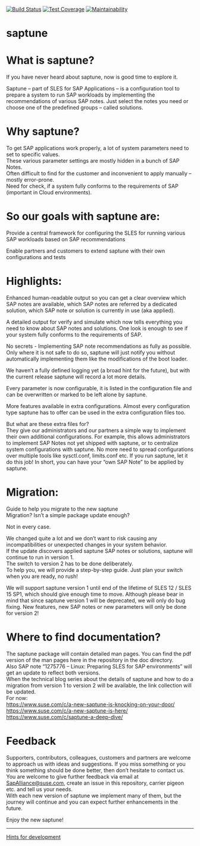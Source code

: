 
[![Build Status](https://travis-ci.org/SUSE/saptune.svg?branch=master)](https://travis-ci.org/SUSE/saptune)
[![Test Coverage](https://api.codeclimate.com/v1/badges/5375e2ca293dd0e8b322/test_coverage)](https://codeclimate.com/github/SUSE/saptune/test_coverage)
[![Maintainability](https://api.codeclimate.com/v1/badges/5375e2ca293dd0e8b322/maintainability)](https://codeclimate.com/github/SUSE/saptune/maintainability)


# saptune

# What is saptune?

If you have never heard about saptune, now is good time to explore it.

Saptune – part of SLES for SAP Applications – is a configuration tool to prepare a system to run SAP workloads by implementing the recommendations of various SAP notes. Just select the notes you need or choose one of the predefined groups – called solutions.

# Why saptune?

To get SAP applications work properly, a lot of system parameters need to set to specific values.\
These various parameter settings are mostly hidden in a bunch of SAP Notes.\
Often difficult to find for the customer and inconvenient to apply manually – mostly error-prone.\
Need for check, if a system fully conforms to the requirements of SAP (important in Cloud environments).

# So our goals with saptune are:

Provide a central framework for configuring the SLES for running various SAP workloads based on SAP recommendations

Enable partners and customers to extend saptune with their own configurations and tests


# Highlights:

Enhanced human-readable output so you can get a clear overview which SAP notes are available, which SAP notes are referred by a dedicated solution, which SAP note or solution is currently in use (aka applied).

A detailed output for verify and simulate which now tells everything you need to know about SAP notes and solutions.
One look is enough to see if your system fully conforms to the requirements of SAP.

No secrets - Implementing SAP note recommendations as fully as possible. Only where it is not safe to do so, saptune will just notify you without automatically implementing them like the modifications of the boot loader.

We haven’t a fully defined logging yet (a broad hint for the future), but with the current release saptune will record a lot more details.

Every parameter is now configurable, it is listed in the configuration file and can be overwritten or marked to be left alone by saptune.

More features available in extra configurations. Almost every configuration type saptune has to offer can be used in the extra configuration files too.

But what are these extra files for?\
They give our administrators and our partners a simple way to implement their own additional configurations. For example, this allows administrators to implement SAP Notes not yet shipped with saptune, or to centralize system configurations with saptune. No more need to spread configurations over multiple tools like sysctl.conf, limits.conf etc. If you run saptune, let it do this job! In short, you can have your “own SAP Note” to be applied by saptune.


# Migration:

Guide to help you migrate to the new saptune\
Migration? Isn’t a simple package update enough?

Not in every case.

We changed quite a lot and we don’t want to risk causing any incompatibilities or unexpected changes in your system behavior.\
If the update discovers applied saptune SAP notes or solutions, saptune will continue to run in version 1.\
The switch to version 2 has to be done deliberately.\
To help you, we will provide a step-by-step guide. Just plan your switch when you are ready, no rush!

We will support saptune version 1 until end of the lifetime of SLES 12 / SLES 15 SP1, which should give enough time to move. Although please bear in mind that since saptune version 1 will be deprecated, we will only do bug fixing. New features, new SAP notes or new parameters will only be done for version 2!


# Where to find documentation?

The saptune package will contain detailed man pages. You can find the pdf version of the man pages here in the repository in the doc directory.\
Also SAP note “1275776 – Linux: Preparing SLES for SAP environments” will get an update to reflect both versions.\
When the technical blog series about the details of saptune and how to do a migration from version 1 to version 2 will be available, the link collection will be updated.\
For now:\
<https://www.suse.com/c/a-new-saptune-is-knocking-on-your-door/>\
<https://www.suse.com/c/a-new-saptune-is-here/>\
<https://www.suse.com/c/saptune-a-deep-dive/>


# Feedback

Supporters, contributors, colleagues, customers and partners are welcome to approach us with ideas and suggestions. If you miss something or you think something should be done better, then don’t hesitate to contact us. You are welcome to give further feedback via email at SapAlliance@suse.com, create an issue in this repository, carrier pigeon etc. and tell us your needs.\
With each new version of saptune we implement many of them, but the journey will continue and you can expect further enhancements in the future.


Enjoy the new saptune!

---

[Hints for development](development.md)


